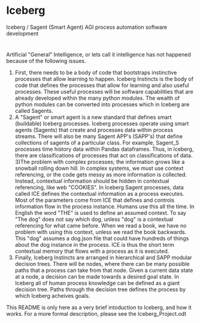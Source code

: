 # Iceberg 
Iceberg / Sagent (Smart Agent) AGI process automation software development
#
Artificial "General" Intelligence, or lets call it intelligence has not happened because of the following issues.
1) First, there needs to be a body of code that bootstraps instinctive processes that allow learning to happen.
 Iceberg Instincts is the body of code that defines the processes that allow for learning and also useful processes.
These useful processes will be software capabilities that are already developed within the many python modules.
The wealth of python modules can be converted into processes which in Iceberg are called Sagents.
2) A "Sagent" or smart agent is a new standard that defines smart (buildable) Iceberg processes.
Iceberg processes operate using smart agents (Sagents) that create and processes data within process streams.
There will also be many Sagent APP's (SAPP's) that define collections of sagents of a particular class.
For example, Sagent_S processes time history data within Pandas dataframes.
Thus, in Iceberg, there are classifications of processes that act on classifications of data.
3)The problem with complex processes; the information grows like a snowball rolling down hill.
In complex systems, we must use context referencing, or the code gets messy as more information is collected.
Instead, contextual information should be hidden in contextual referencing, like web "COOKIES".
In Iceberg Sagent processes, data called ICE defines the contextual information as a process executes.
Most of the parameters come from ICE that defines and controls information flow in the process instance.
Humans use this all the time. In English the word "THE" is used to define an assumed context.
To say "The dog" does not say which dog, unless "dog" is a contextual referencing for what came before.
When we read a book, we have no problem with using this context, unless we read the book backwards.
This "dog" assumes a dog.json file that could have hundreds of things about the dog instance in the process.
ICE is thus the short term contextual memory that flows with a process as it is executed.
4) Finally, Iceberg Instincts are arranged in hierarchical and SAPP modular decision trees.
There will be nodes, where there can be many possible paths that a process can take from that node.
Given a current data state at a node, a decision can be made towards a desired goal state.
In Iceberg all of human process knowledge can be defined as a giant decision tree.
Paths through the decision tree defines the process by which Iceberg acheives goals.

This README is only here as a very brief intoduction to Iceberg, and how it works.
For a more formal description, please see the Iceberg_Project.odt
